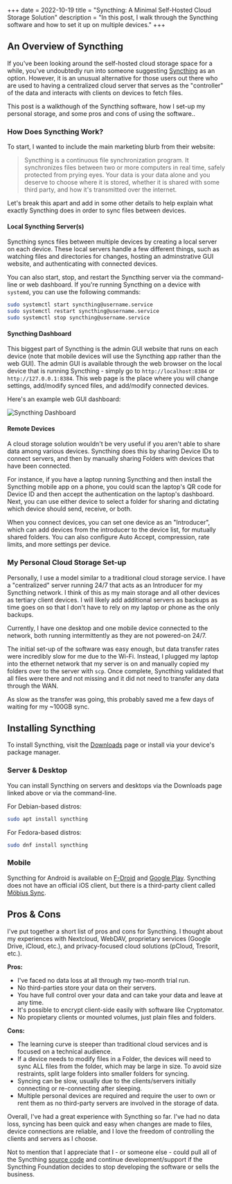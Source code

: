 +++
date = 2022-10-19 
title = "Syncthing: A Minimal Self-Hosted Cloud Storage Solution"
description = "In this post, I walk through the Syncthing software and how to set it up on multiple devices."
+++

## An Overview of Syncthing

If you've been looking around the self-hosted cloud storage space for a while, 
you've undoubtedly run into someone suggesting 
[Syncthing](https://syncthing.net) as an option. However, it is an unusual 
alternative for those users out there who are used to having a centralized cloud 
server that serves as the "controller" of the data and interacts with clients on 
devices to fetch files.

This post is a walkthough of the Syncthing software, how I set-up my personal 
storage, and some pros and cons of using the software..

### How Does Syncthing Work?

To start, I wanted to include the main marketing blurb from their website:

> Syncthing is a continuous file synchronization program. It synchronizes files 
> between two or more computers in real time, safely protected from prying eyes. 
> Your data is your data alone and you deserve to choose where it is stored, 
> whether it is shared with some third party, and how it's transmitted over the 
> internet.

Let's break this apart and add in some other details to help explain what 
exactly Syncthing does in order to sync files between devices.

#### Local Syncthing Server(s)

Syncthing syncs files between multiple devices by creating a local server on 
each device. These local servers handle a few different things, such as 
watching files and directories for changes, hosting an adminstrative GUI 
website, and authenticating with connected devices.

You can also start, stop, and restart the Syncthing server via the command-line 
or web dashboard. If you're running Syncthing on a device with `systemd`, you 
can use the following commands:

```bash
sudo systemctl start syncthing@username.service
sudo systemctl restart syncthing@username.service
sudo systemctl stop syncthing@username.service
```

#### Syncthing Dashboard

This biggest part of Syncthing is the admin GUI website that runs on each 
device (note that mobile devices will use the Syncthing app rather than the 
web GUI). The admin GUI is available through the web browser on the 
local device that is running Syncthing - simply go to `http://localhost:8384` 
or `http://127.0.0.1:8384`. This web page is the place where you will change 
settings, add/modify synced files, and add/modify connected devices.

Here's an example web GUI dashboard:

![Syncthing Dashboard](https://img.cleberg.io/blog/20221020-syncthing/syncthing_gui.png "Syncthing Dashboard")

#### Remote Devices

A cloud storage solution wouldn't be very useful if you aren't able to share 
data among various devices. Syncthing does this by sharing Device IDs to connect 
servers, and then by manually sharing Folders with devices that have been 
connected.

For instance, if you have a laptop running Syncthing and then install the 
Syncthing mobile app on a phone, you could scan the laptop's QR code for Device 
ID and then accept the authentication on the laptop's dashboard. Next, you can 
use either device to select a folder for sharing and dictating which device 
should send, receive, or both.

When you connect devices, you can set one device as an "Introducer", which can 
add devices from the introducer to the device list, for mutually shared folders. 
You can also configure Auto Accept, compression, rate limits, and more settings 
per device.

### My Personal Cloud Storage Set-up

Personally, I use a model similar to a traditional cloud storage service. I have 
a "centralized" server running 24/7 that acts as an Introducer for my Syncthing 
network. I think of this as my main storage and all other devices as tertiary 
client devices. I will likely add additional servers as backups as time goes on 
so that I don't have to rely on my laptop or phone as the only backups.

Currently, I have one desktop and one mobile device connected to the network, 
both running intermittently as they are not powered-on 24/7.

The initial set-up of the software was easy enough, but data transfer rates were 
incredibly slow for me due to the Wi-Fi. Instead, I plugged my laptop into the 
ethernet network that my server is on and manually copied my folders over to the 
server with `scp`. Once complete, Syncthing validated that all files were there 
and not missing and it did not need to transfer any data through the WAN.

As slow as the transfer was going, this probably saved me a few days of waiting 
for my ~100GB sync.

## Installing Syncthing

To install Syncthing, visit the [Downloads](https://syncthing.net/downloads/) 
page or install via your device's package manager.

### Server & Desktop

You can install Syncthing on servers and desktops via the Downloads page linked 
above or via the command-line.

For Debian-based distros:

```bash
sudo apt install syncthing
```

For Fedora-based distros:

```bash
sudo dnf install syncthing
```

### Mobile

Syncthing for Android is available on 
[F-Droid](https://f-droid.org/packages/com.nutomic.syncthingandroid/) and 
[Google Play](https://play.google.com/store/apps/details?id=com.nutomic.syncthingandroid).
Syncthing does not have an official iOS client, but there is a third-party 
client called [Möbius 
Sync](https://apps.apple.com/us/app/m%C3%B6bius-sync/id1539203216).

## Pros & Cons

I've put together a short list of pros and cons for Syncthing. I thought about 
my experiences with Nextcloud, WebDAV, proprietary services (Google Drive, 
iCloud, etc.), and privacy-focused cloud solutions (pCloud, Tresorit, etc.).

**Pros:**

- I've faced no data loss at all through my two-month trial run.
- No third-parties store your data on their servers.
- You have full control over your data and can take your data and leave at any 
time.
- It's possible to encrypt client-side easily with software like Cryptomator.
- No propietary clients or mounted volumes, just plain files and folders.

**Cons:**

- The learning curve is steeper than traditional cloud services and is focused 
on a technical audience.
- If a device needs to modify files in a Folder, the devices will need to sync 
ALL files from the folder, which may be large in size. To avoid size restraints, 
split large folders into smaller folders for syncing.
- Syncing can be slow, usually due to the clients/servers initially 
connecting or re-connecting after sleeping.
- Multiple personal devices are required and require the user to own or rent 
them as no third-party servers are involved in the storage of data.

Overall, I've had a great experience with Syncthing so far. I've had no data 
loss, syncing has been quick and easy when changes are made to files, device 
connections are reliable, and I love the freedom of controlling the clients and 
servers as I choose.

Not to mention that I appreciate that I - or someone else - could pull all of 
the Syncthing [source code](https://github.com/syncthing) and continue 
development/support if the Syncthing Foundation decides to stop developing the 
software or sells the business.
